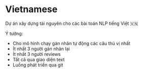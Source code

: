 # Vietnamese 

Dự án xây dựng tài nguyên cho các bài toán NLP tiếng Việt 🇻🇳

Ý tưởng: 

* Cho mô hình chạy gán nhãn tự động các câu thú vị nhất  
* Ít nhất 3 người gán nhãn lại 
* Ít nhất 3 người reviews 
* Tất cả qua giao diện text 
* Luồng phát triển qua git


